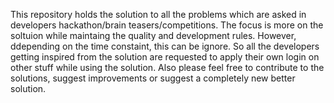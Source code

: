 This repository holds the solution to all the problems which are asked in developers hackathon/brain teasers/competitions.
The focus is more on the soltuion while maintaing the quality and development rules. However, ddepending on the time constaint, this can be ignore.
So all the developers getting inspired from the solution are requested to apply their own login on other stuff while using the solution.
Also please feel free to contribute to the solutions, suggest improvements or suggest a completely new better solution.